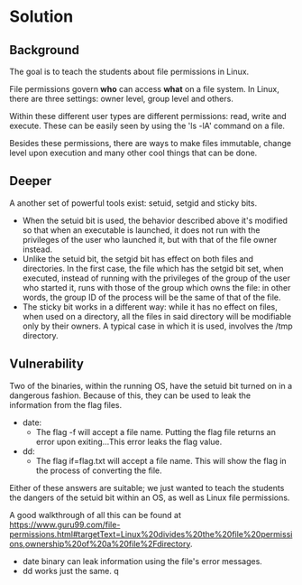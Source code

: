 # Solution 

## Background 

The goal is to teach the students about file permissions in Linux. 

File permissions govern **who** can access **what** on a file system. In Linux, there are three settings: owner level, group level and others.  

Within these different user types are different permissions: read, write and execute. These can be easily seen by using the 'ls -lA' command on a file.   

Besides these permissions, there are ways to make files immutable, change level upon execution and many other cool things that can be done.  

## Deeper 
A another set of powerful tools exist: setuid, setgid and sticky bits.   

- When the setuid bit is used, the behavior described above it's modified so that when an executable is launched, it does not run with the privileges of the user who launched it, but with that of the file owner instead.
- Unlike the setuid bit, the setgid bit has effect on both files and directories. In the first case, the file which has the setgid bit set, when executed, instead of running with the privileges of the group of the user who started it, runs with those of the group which owns the file: in other words, the group ID of the process will be the same of that of the file.
- The sticky bit works in a different way: while it has no effect on files, when used on a directory, all the files in said directory will be modifiable only by their owners. A typical case in which it is used, involves the /tmp directory. 

## Vulnerability 
Two of the binaries, within the running OS, have the setuid bit turned on in a dangerous fashion. Because of this, they can be used to leak the information from the flag files. 

- date: 
	- The flag -f will accept a file name. Putting the flag file returns an error upon exiting...This error leaks the flag value.  
- dd: 
	- The flag if=flag.txt will accept a file name. This will show the flag in the process of converting the file. 
	
Either of these answers are suitable; we just wanted to teach the students the dangers of the setuid bit within an OS, as well as Linux file permissions. 






A good walkthrough of all this can be found at https://www.guru99.com/file-permissions.html#targetText=Linux%20divides%20the%20file%20permissions,ownership%20of%20a%20file%2Fdirectory.
- date binary can leak information using the file's error messages. 
- dd works just the same. q